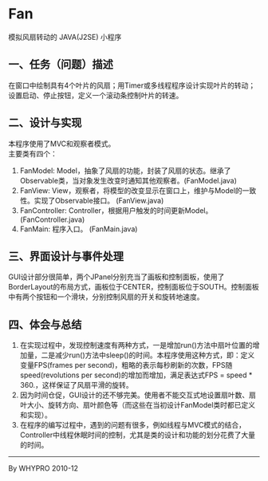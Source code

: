 # Fan

模拟风扇转动的 JAVA(J2SE) 小程序  

## 一、任务（问题）描述
在窗口中绘制具有4个叶片的风扇；用Timer或多线程程序设计实现叶片的转动；设置启动、停止按钮，定义一个滚动条控制叶片的转速。

## 二、设计与实现
本程序使用了MVC和观察者模式。    
主要类有四个：

1. FanModel: 
Model，抽象了风扇的功能，封装了风扇的状态。继承了Observable类，当对象发生改变时通知其他观察者。(FanModel.java)  
2. FanView: 
View，观察者，将模型的改变显示在窗口上，维护与Model的一致性。实现了Observable接口。 (FanView.java)  
3. FanController:
Controller，根据用户触发的时间更新Model。 (FanController.java)  
4. FanMain: 
程序入口。 (FanMain.java)

## 三、界面设计与事件处理
GUI设计部分很简单，两个JPanel分别充当了画板和控制面板，使用了BorderLayout的布局方式，画板位于CENTER，控制面板位于SOUTH。控制面板中有两个按钮和一个滑块，分别控制风扇的开关和旋转地速度。

## 四、体会与总结
1. 在实现过程中，发现控制速度有两种方式，一是增加run()方法中扇叶位置的增加量，二是减少run()方法中sleep()的时间。本程序使用这种方式，即：定义变量FPS(frames per second)，粗略的表示每秒刷新的次数，FPS随speed(revolutions per second)的增加而增加，满足表达式FPS = speed * 360.，这样保证了风扇平滑的旋转。
2. 因为时间仓促，GUI设计的还不够完美。使用者不能交互式地设置扇叶数、扇叶大小、旋转方向、扇叶颜色等（而这些在当初设计FanModel类时都已定义和实现）。
3. 在程序的编写过程中，遇到的问题有很多，例如线程与MVC模式的结合，Controller中线程休眠时间的控制，尤其是类的设计和功能的划分花费了大量的时间。

***
By WHYPRO
2010-12
